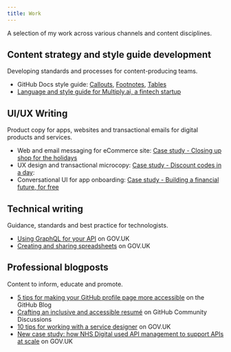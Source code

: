 ```yaml
---
title: Work
---
```


<link rel="stylesheet" href="/../style.css">

A selection of my work across various channels and content disciplines. 

## Content strategy and style guide development
Developing standards and processes for content-producing teams. 

* GitHub Docs style guide: [Callouts](https://docs.github.com/en/contributing/style-guide-and-content-model/style-guide#callouts), [Footnotes](https://docs.github.com/en/contributing/style-guide-and-content-model/style-guide#footnotes), [Tables](https://docs.github.com/en/contributing/style-guide-and-content-model/style-guide#tables)
* [Language and style guide for Multiply.ai, a fintech startup](multiply-language-style.md)

## UI/UX Writing
Product copy for apps, websites and transactional emails for digital products and services. 

* Web and email messaging for eCommerce site: [Case study - Closing up shop for the holidays](daye-closing-shop.md)
* UX design and transactional microcopy: [Case study - Discount codes in a day](discount-codes.md): 
* Conversational UI for app onboarding: [Case study - Building a financial future, for free](multiply-conversational-design.md)

## Technical writing
Guidance, standards and best practice for technologists.

* [Using GraphQL for your API](https://www.gov.uk/guidance/using-graphql-for-your-api) on GOV.UK
* [Creating and sharing spreadsheets](https://www.gov.uk/guidance/creating-and-sharing-spreadsheets) on GOV.UK

## Professional blogposts
Content to inform, educate and promote. 

* [5 tips for making your GitHub profile page more accessible](https://github.blog/2023-10-26-5-tips-for-making-your-github-profile-page-accessible/) on the GitHub Blog
* [Crafting an inclusive and accessible resumé](https://github.com/orgs/community/discussions/62531) on GitHub Community Discussions
* [10 tips for working with a service designer](https://services.blog.gov.uk/2022/04/25/10-tips-for-working-with-a-service-designer/) on GOV.UK
* [New case study: how NHS Digital used API management to support APIs at scale](https://technology.blog.gov.uk/2022/03/11/new-case-study-how-nhs-digital-used-api-management-to-support-apis-at-scale/) on GOV.UK
